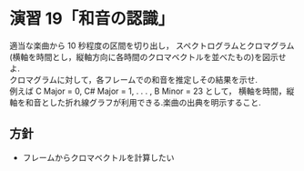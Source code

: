 # 演習 19「和音の認識」
適当な楽曲から 10 秒程度の区間を切り出し，
スペクトログラムとクロマグラム(横軸を時間とし，縦軸方向に各時間のクロマベクトルを並べたもの)を図示せよ.  
クロマグラムに対して，各フレームでの和音を推定しその結果を示せ.  
例えば C Major = 0, C# Major = 1, . . . , B Minor = 23 として，
横軸を時間，縦軸を和音とした折れ線グラフが利用できる.楽曲の出典を明示すること.

## 方針
- フレームからクロマベクトルを計算したい